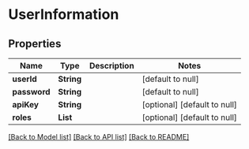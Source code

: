 # UserInformation
## Properties

Name | Type | Description | Notes
------------ | ------------- | ------------- | -------------
**userId** | **String** |  | [default to null]
**password** | **String** |  | [default to null]
**apiKey** | **String** |  | [optional] [default to null]
**roles** | **List** |  | [optional] [default to null]

[[Back to Model list]](../README.md#documentation-for-models) [[Back to API list]](../README.md#documentation-for-api-endpoints) [[Back to README]](../README.md)

